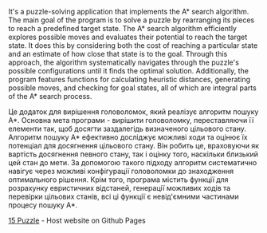 It's a puzzle-solving application that implements the A* search algorithm. The main goal of the program is to solve a puzzle by rearranging its pieces to reach a predefined target state. The A* search algorithm efficiently explores possible moves and evaluates their potential to reach the target state. It does this by considering both the cost of reaching a particular state and an estimate of how close that state is to the goal. Through this approach, the algorithm systematically navigates through the puzzle's possible configurations until it finds the optimal solution. Additionally, the program features functions for calculating heuristic distances, generating possible moves, and checking for goal states, all of which are integral parts of the A* search process.

Це додаток для вирішення головоломок, який реалізує алгоритм пошуку A*. Основна мета програми - вирішити головоломку, переставляючи її елементи так, щоб досягти заздалегідь визначеного цільового стану. Алгоритм пошуку A* ефективно досліджує можливі ходи та оцінює їх потенціал для досягнення цільового стану. Він робить це, враховуючи як вартість досягнення певного стану, так і оцінку того, наскільки близький цей стан до мети. За допомогою такого підходу алгоритм систематично навігує через можливі конфігурації головоломки до знаходження оптимального рішення. Крім того, програма містить функції для розрахунку евристичних відстаней, генерації можливих ходів та перевірки цільових станів, всі ці функції є невід'ємними частинами процесу пошуку A*.

[15 Puzzle](https://romb52.github.io/15_puzzle_game_A-/) - Host website on Github Pages
